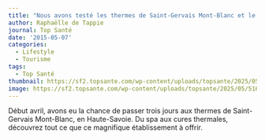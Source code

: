 ```yaml
---
title: "Nous avons testé les thermes de Saint-Gervais Mont-Blanc et le pouvoir guérisseur de son eau millénaire"
author: Raphaëlle de Tappie
journal: Top Santé
date: '2015-05-07'
categories:
  - Lifestyle
  - Tourisme
tags:
  - Top Santé
thumbnail: https://sf2.topsante.com/wp-content/uploads/topsante/2025/05/51649615809_479fcf58c1_b-1-641x428.jpg
image: https://sf2.topsante.com/wp-content/uploads/topsante/2025/05/51649615809_479fcf58c1_b-1-641x428.jpg
---
```


Début avril, avons eu la chance de passer trois jours aux thermes de Saint-Gervais Mont-Blanc, en Haute-Savoie. Du spa aux cures thermales, découvrez tout ce que ce magnifique établissement à offrir.